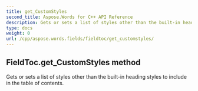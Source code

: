 ```yaml
---
title: get_CustomStyles
second_title: Aspose.Words for C++ API Reference
description: Gets or sets a list of styles other than the built-in heading styles to include in the table of contents. 
type: docs
weight: 0
url: /cpp/aspose.words.fields/fieldtoc/get_customstyles/
---
```

## FieldToc.get_CustomStyles method


Gets or sets a list of styles other than the built-in heading styles to include in the table of contents.

